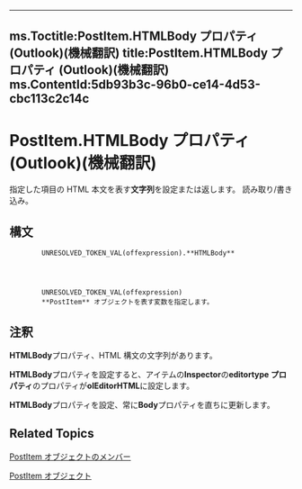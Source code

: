 

---
ms.Toctitle:PostItem.HTMLBody プロパティ (Outlook)(機械翻訳)
title:PostItem.HTMLBody プロパティ (Outlook)(機械翻訳)
ms.ContentId:5db93b3c-96b0-ce14-4d53-cbc113c2c14c
---
# PostItem.HTMLBody プロパティ (Outlook)(機械翻訳)




指定した項目の HTML 本文を表す**文字列**を設定または返します。 読み取り/書き込み。

## 構文

            UNRESOLVED_TOKEN_VAL(offexpression).**HTMLBody**




            UNRESOLVED_TOKEN_VAL(offexpression)
            **PostItem** オブジェクトを表す変数を指定します。



## 注釈
**HTMLBody**プロパティ、HTML 構文の文字列があります。



**HTMLBody**プロパティを設定すると、アイテムの**Inspector**の**editortype プロパティ**のプロパティが**olEditorHTML**に設定します。



**HTMLBody**プロパティを設定、常に**Body**プロパティを直ちに更新します。



## Related Topics

[PostItem オブジェクトのメンバー](5b150db1-c96d-0721-ec36-d5b5ebc20fd8.md)

[PostItem オブジェクト](de44065d-4e93-315a-279f-7b92f09c0465.md)




